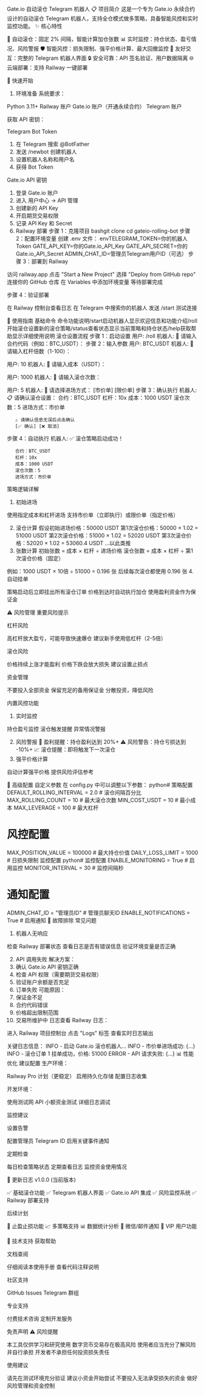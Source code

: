 Gate.io 自动滚仓 Telegram 机器人
📋 项目简介
这是一个专为 Gate.io 永续合约设计的自动滚仓 Telegram 机器人，支持全仓模式做多策略，具备智能风控和实时监控功能。
✨ 核心特性

🔄 自动滚仓：固定 2% 间隔，智能计算加仓张数
📊 实时监控：持仓状态、盈亏情况、风险警报
🛡️ 智能风控：损失限制、强平价格计算、最大回撤监控
💬 友好交互：完整的 Telegram 机器人界面
🔒 安全可靠：API 签名验证、用户数据隔离
🌐 云端部署：支持 Railway 一键部署

🚀 快速开始
1. 环境准备
系统要求：

Python 3.11+
Railway 账户
Gate.io 账户（开通永续合约）
Telegram 账户

获取 API 密钥：

Telegram Bot Token

   1. 在 Telegram 搜索 @BotFather
   2. 发送 /newbot 创建机器人
   3. 设置机器人名称和用户名
   4. 获得 Bot Token

Gate.io API 密钥

   1. 登录 Gate.io 账户
   2. 进入 用户中心 -> API 管理
   3. 创建新的 API Key
   4. 开启期货交易权限
   5. 记录 API Key 和 Secret
2. Railway 部署
步骤 1：克隆项目
bashgit clone <your-repo-url>
cd gateio-rolling-bot
步骤 2：配置环境变量
创建 .env 文件：
envTELEGRAM_TOKEN=你的机器人Token
GATE_API_KEY=你的Gate.io_API_Key
GATE_API_SECRET=你的Gate.io_API_Secret
ADMIN_CHAT_ID=管理员Telegram用户ID（可选）
步骤 3：部署到 Railway

访问 railway.app
点击 "Start a New Project"
选择 "Deploy from GitHub repo"
连接你的 GitHub 仓库
在 Variables 中添加环境变量
等待部署完成

步骤 4：验证部署

在 Railway 控制台查看日志
在 Telegram 中搜索你的机器人
发送 /start 测试连接

📱 使用指南
基础命令
命令功能说明/start启动机器人显示欢迎信息和功能介绍/roll开始滚仓设置新的滚仓策略/status查看状态显示当前策略和持仓状态/help获取帮助显示详细使用说明
滚仓设置流程
步骤 1：启动设置
用户: /roll
机器人: 📝 请输入合约代码（例如：BTC_USDT）：
步骤 2：输入参数
用户: BTC_USDT
机器人: 📝 请输入杠杆倍数（1-100）：

用户: 10
机器人: 📝 请输入成本（USDT）：

用户: 1000
机器人: 📝 请输入滚仓次数：

用户: 5
机器人: 📝 请选择进场方式：
       [市价单] [限价单]
步骤 3：确认执行
机器人: 📋 请确认滚仓设置：
       合约：BTC_USDT
       杠杆：10x
       成本：1000 USDT
       滚仓次数：5
       进场方式：市价单
       
       ⚠️ 请确认信息无误后点击确认
       [✅ 确认] [❌ 取消]
步骤 4：自动执行
机器人: ✅ 滚仓策略启动成功！
       
       合约：BTC_USDT
       杠杆：10x
       成本：1000 USDT
       滚仓次数：5
       进场方式：市价单
策略逻辑详解
1. 初始进场

使用指定成本和杠杆进场
支持市价单（立即执行）或限价单（指定价格）

2. 滚仓计算
假设初始进场价格：50000 USDT
第1次滚仓价格：50000 × 1.02 = 51000 USDT
第2次滚仓价格：51000 × 1.02 = 52020 USDT
第3次滚仓价格：52020 × 1.02 = 53060.4 USDT
...以此类推
3. 张数计算
初始张数 = 成本 × 杠杆 ÷ 进场价格
滚仓张数 = 成本 × 杠杆 ÷ 第1次滚仓价格（固定）

例如：1000 USDT × 10倍 ÷ 51000 = 0.196 张
后续每次滚仓都使用 0.196 张
4. 自动挂单

策略启动后立即挂出所有滚仓订单
价格到达时自动执行加仓
使用盈利资金作为保证金

⚠️ 风险管理
重要风险提示

杠杆风险

高杠杆放大盈亏，可能导致快速爆仓
建议新手使用低杠杆（2-5倍）


滚仓风险

价格持续上涨才能盈利
价格下跌会放大损失
建议设置止损点


资金管理

不要投入全部资金
保留充足的备用保证金
分散投资，降低风险



内置风控功能
1. 实时监控

持仓盈亏监控
滚仓触发提醒
异常情况警报

2. 风险警报
🎉 盈利提醒：持仓盈利达到 20%+
⚠️ 风险警告：持仓亏损达到 -10%+
📈 滚仓提醒：即将触发下一次滚仓
3. 强平价格计算

自动计算强平价格
提供风险评估参考

🔧 高级配置
自定义参数
在 config.py 中可以调整以下参数：
python# 策略配置
DEFAULT_ROLLING_INTERVAL = 2.0  # 滚仓间隔百分比
MAX_ROLLING_COUNT = 10          # 最大滚仓次数
MIN_COST_USDT = 10              # 最小成本
MAX_LEVERAGE = 100              # 最大杠杆

# 风控配置
MAX_POSITION_VALUE = 100000     # 最大持仓价值
DAILY_LOSS_LIMIT = 1000         # 日损失限制
监控配置
python# 监控配置
ENABLE_MONITORING = True        # 启用监控
MONITOR_INTERVAL = 30           # 监控间隔秒

# 通知配置
ADMIN_CHAT_ID = "管理员ID"       # 管理员聊天ID
ENABLE_NOTIFICATIONS = True     # 启用通知
🐛 故障排除
常见问题
1. 机器人无响应

检查 Railway 部署状态
查看日志是否有错误信息
验证环境变量是否正确

2. API 调用失败
解决方案：
1. 确认 Gate.io API 密钥正确
2. 检查 API 权限（需要期货交易权限）
3. 验证账户余额是否充足
3. 订单失败
可能原因：
1. 保证金不足
2. 合约代码错误
3. 价格超出限制范围
4. 交易所维护中
日志查看
Railway 日志：

进入 Railway 项目控制台
点击 "Logs" 标签
查看实时日志输出

关键日志信息：
INFO - 启动 Gate.io 滚仓机器人...
INFO - 市价单进场成功: {...}
INFO - 滚仓订单 1 挂单成功，价格: 51000
ERROR - API 请求失败: {...}
📊 性能优化
建议配置
生产环境：

Railway Pro 计划（更稳定）
启用持久化存储
配置日志收集

开发环境：

使用测试网 API
小额资金测试
详细日志调试

监控建议

设置告警

配置管理员 Telegram ID
启用关键事件通知


定期检查

每日检查策略状态
定期查看日志
监控资金使用情况



📝 更新日志
v1.0.0 (当前版本)

✅ 基础滚仓功能
✅ Telegram 机器人界面
✅ Gate.io API 集成
✅ 风险监控系统
✅ Railway 部署支持

后续计划

🔄 止盈止损功能
📈 多策略支持
📊 数据统计分析
🔔 微信/邮件通知
💎 VIP 用户功能

🤝 技术支持
获取帮助

文档查阅

仔细阅读本使用手册
查看代码注释说明


社区支持

GitHub Issues
Telegram 群组


专业支持

付费技术咨询
定制开发服务



免责声明
⚠️ 风险提醒

本工具仅供学习和研究使用
数字货币交易存在极高风险
使用者应当充分了解风险并自行承担
开发者不承担任何投资损失责任

使用建议

请先在测试环境充分验证
建议小资金开始尝试
不要投入无法承受损失的资金
做好风险管理和资金控制

